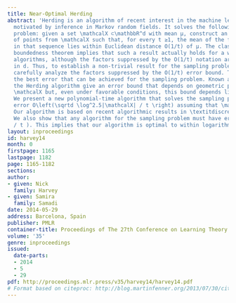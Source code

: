 ```yaml
---
title: Near-Optimal Herding
abstract: 'Herding is an algorithm of recent interest in the machine learning community,
  motivated by inference in Markov random fields. It solves the following sampling
  problem: given a set \mathcalX ⊂\mathbbR^d with mean μ, construct an infinite sequence
  of points from \mathcalX such that, for every t ≥1, the mean of the first t points
  in that sequence lies within Euclidean distance O(1/t) of μ. The classic Perceptron
  boundedness theorem implies that such a result actually holds for a wide class of
  algorithms, although the factors suppressed by the O(1/t) notation are exponential
  in d. Thus, to establish a non-trivial result for the sampling problem, one must
  carefully analyze the factors suppressed by the O(1/t) error bound. This paper studies
  the best error that can be achieved for the sampling problem. Known analysis of
  the Herding algorithm give an error bound that depends on geometric properties of
  \mathcalX but, even under favorable conditions, this bound depends linearly on d.
  We present a new polynomial-time algorithm that solves the sampling problem with
  error O\left(\sqrtd \log^2.5|\mathcalX| / t \right) assuming that \mathcalX is finite.
  Our algorithm is based on recent algorithmic results in \textitdiscrepancy theory.
  We also show that any algorithm for the sampling problem must have error Ω( \sqrtd
  / t ). This implies that our algorithm is optimal to within logarithmic factors. '
layout: inproceedings
id: harvey14
month: 0
firstpage: 1165
lastpage: 1182
page: 1165-1182
sections: 
author:
- given: Nick
  family: Harvey
- given: Samira
  family: Samadi
date: 2014-05-29
address: Barcelona, Spain
publisher: PMLR
container-title: Proceedings of The 27th Conference on Learning Theory
volume: '35'
genre: inproceedings
issued:
  date-parts:
  - 2014
  - 5
  - 29
pdf: http://proceedings.mlr.press/v35/harvey14/harvey14.pdf
# Format based on citeproc: http://blog.martinfenner.org/2013/07/30/citeproc-yaml-for-bibliographies/
---
```

